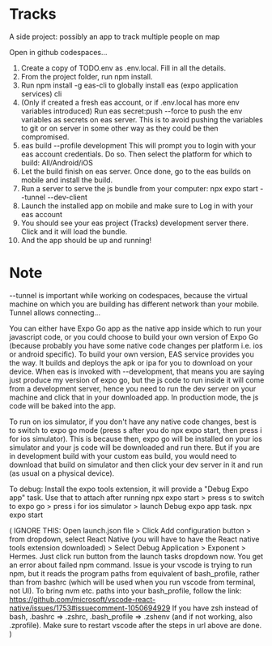 # Tracks

A side project: possibly an app to track multiple people on map

Open in github codespaces...

1. Create a copy of TODO.env as .env.local. Fill in all the details.
2. From the project folder, run npm install.
3. Run npm install -g eas-cli to globally install eas (expo application services) cli
4. (Only if created a fresh eas account, or if .env.local has more env variables introduced)
   Run eas secret:push --force to push the env variables as secrets on eas server. This is to avoid
   pushing the variables to git or on server in some other way as they could be then compromised.
5. eas build --profile development
   This will prompt you to login with your eas account credentials. Do so.
   Then select the platform for which to build: All/Android/iOS
6. Let the build finish on eas server. Once done, go to the eas builds on mobile and install the build.
7. Run a server to serve the js bundle from your computer:
   npx expo start --tunnel --dev-client
8. Launch the installed app on mobile and make sure to Log in with your eas account
9. You should see your eas project (Tracks) development server there. Click and it will load the bundle.
10. And the app should be up and running!

# Note

--tunnel is important while working on codespaces, because the virtual machine on which you are building has different network than your mobile. Tunnel allows connecting...

You can either have Expo Go app as the native app inside which to run your javascript code, or you could choose to build your own version of Expo Go (because probably you have some native code changes per platform i.e. ios or android specific). To build your own version, EAS service provides you the way. It builds and deploys the apk or ipa for you to download on your device. When eas is invoked with --development, that means you are saying just produce my version of expo go, but the js code to run inside it will come from a development server, hence you need to run the dev server on your machine and click that in your downloaded app. In production mode, the js code will be baked into the app.

To run on ios simulator, if you don't have any native code changes, best is to switch to expo go mode (press s after you do npx expo start, then press i for ios simulator). This is because then, expo go will be installed on your ios simulator and your js code will be downloaded and run there. But if you are in development build with your custom eas build, you would need to download that build on simulator and then click your dev server in it and run (as usual on a physical device).

To debug:
Install the expo tools extension, it will provide a "Debug Expo app" task. Use that to attach after running npx expo start > press s to switch to expo go > press i for ios simulator > launch Debug expo app task.
npx expo start

( IGNORE THIS:
Open launch.json file > Click Add configuration button > from dropdown, select React Native (you will have to have the React native tools extension downloaded) > Select Debug Application > Exponent > Hermes.
Just click run button from the launch tasks dropdown now. You get an error about failed npm command.
Issue is your vscode is trying to run npm, but it reads the program paths from equivalent of bash_profile, rather than from bashrc (which will be used when you run vscode from terminal, not UI).
To bring nvm etc. paths into your bash_profile, follow the link:
https://github.com/microsoft/vscode-react-native/issues/1753#issuecomment-1050694929
If you have zsh instead of bash, .bashrc => .zshrc, .bash_profile => .zshenv (and if not working, also .zprofile).
Make sure to restart vscode after the steps in url above are done.
)
